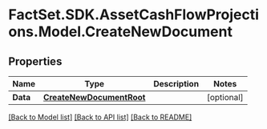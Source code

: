 # FactSet.SDK.AssetCashFlowProjections.Model.CreateNewDocument

## Properties

Name | Type | Description | Notes
------------ | ------------- | ------------- | -------------
**Data** | [**CreateNewDocumentRoot**](CreateNewDocumentRoot.md) |  | [optional] 

[[Back to Model list]](../README.md#documentation-for-models) [[Back to API list]](../README.md#documentation-for-api-endpoints) [[Back to README]](../README.md)

